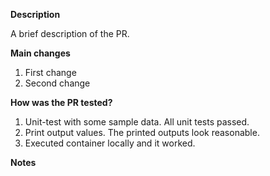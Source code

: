 **Description**

A brief description of the PR.

**Main changes**

1. First change
2. Second change

**How was the PR tested?**

1. Unit-test with some sample data. All unit tests passed.
2. Print output values. The printed outputs look reasonable.
3. Executed container locally and it worked.

**Notes**
